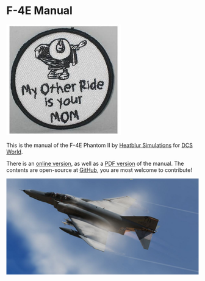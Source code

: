 # F-4E Manual

![Spook - My Other Ride Is Your Mom](img/Manual_Cover.jpg)

This is the manual of the F-4E Phantom II by
[Heatblur Simulations](https://store.heatblur.com/) for
[DCS World](https://www.digitalcombatsimulator.com).

<!-- markdown-link-check-disable -->
There is an [online version](https://manuals.heatblur.se/f4e_manual.html),
as well as a [PDF version](https://github.com/Heatblur-Simulations/f-4e-manual/releases)
of the manual. The contents are open-source at
[GitHub](https://github.com/Heatblur-Simulations/f-4e-manual), you are most
welcome to contribute!
<!-- markdown-link-check-enable -->

![f4e_vapor_shot](img/Vapes_06.jpg)
